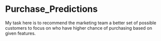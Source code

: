 # Purchase_Predictions
My task here is to recommend the marketing team a better set of possible customers to focus on who have higher chance of purchasing based on given features. 
